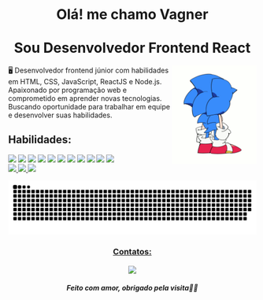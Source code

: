 <h1 align="center">
Olá! me chamo Vagner
<br>
<br>
Sou Desenvolvedor Frontend React </h1>

<img src="./img/sonic.gif" align="right" height="200" />

<p align="left">
🖥️ Desenvolvedor frontend júnior com  habilidades em HTML, CSS, JavaScript, ReactJS e Node.js. Apaixonado por programação web e comprometido em aprender novas tecnologias. Buscando oportunidade para trabalhar em equipe e desenvolver suas habilidades.</p>

<h2>Habilidades:</h2>

<div>

<img src="https://img.shields.io/badge/HTML5-E34F26?style=for-the-badge&logo=html5&logoColor=white"/>

<img src="https://img.shields.io/badge/CSS3-1572B6?style=for-the-badge&logo=css3&logoColor=white"/>

<img src="https://img.shields.io/badge/JavaScript-323330?style=for-the-badge&logo=javascript&logoColor=F7DF1E"/>

<img src="https://img.shields.io/badge/Git-E34F26?style=for-the-badge&logo=git&logoColor=white"/>

<img src="https://img.shields.io/badge/GitHub-100000?style=for-the-badge&logo=github&logoColor=white"/>

<img src="https://img.shields.io/badge/React-20232A?style=for-the-badge&logo=react&logoColor=61DAFB"/>

<img src="https://img.shields.io/badge/styled--components-DB7093?style=for-the-badge&logo=styled-components&logoColor=white"/>

<img src="https://img.shields.io/badge/Material--UI-0081CB?style=for-the-badge&logo=material-ui&logoColor=white"/>

<img src="https://img.shields.io/badge/PostgreSQL-316192?style=for-the-badge&logo=postgresql&logoColor=white" />

<img src="https://img.shields.io/badge/MongoDB-4EA94B?style=for-the-badge&logo=mongodb&logoColor=white">
<img src="https://img.shields.io/badge/Tailwind_CSS-38B2AC?style=for-the-badge&logo=tailwind-css&logoColor=white"/>
</div>



<div>
  <a href="https://github.com/vagner0795">
  <img height="180em" src="https://github-readme-stats.vercel.app/api?username=vagner0795&show_icons=true&theme=dracula&include_all_commits=true&count_private=true"/>
  <img height="180em" src="https://github-readme-stats.vercel.app/api/top-langs/?username=vagner0795&layout=compact&langs_count=6&theme=dracula"/>
  <img height="180em" src="https://github-readme-streak-stats.herokuapp.com/?user=vagner0795&theme=dracula&hide_border=true"/>
</div>

![Snake animation](https://github.com/vagner0795/vagner0795/blob/output/github-contribution-grid-snake.svg)

</p>

<h3 align="center">Contatos:</h3>

<p align="center">
  
  <a href="https://www.linkedin.com/in/vagner0795/">
    <img
         align="center"
         src="https://img.shields.io/badge/LinkedIn-0097FF?style=for-the-badge&logo=linkedin&logoColor=FFFFFF"/>
  </a>
</p>

<h5 align="center" > Feito com amor, obrigado pela visita🚀🚀</h5>

